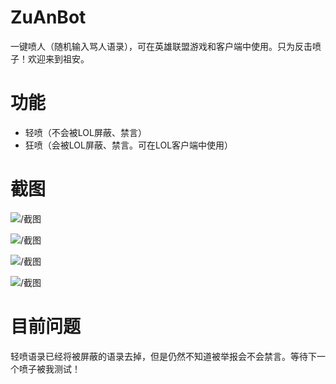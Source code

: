 # ZuAnBot

一键喷人（随机输入骂人语录），可在英雄联盟游戏和客户端中使用。只为反击喷子！欢迎来到祖安。



# 功能

* 轻喷（不会被LOL屏蔽、禁言）
* 狂喷（会被LOL屏蔽、禁言。可在LOL客户端中使用）

  

# 截图

![/截图](https://github.com/liuke-wuhan/ZuAnBot/blob/master/截图_游戏.jpg)

![/截图](https://github.com/liuke-wuhan/ZuAnBot/blob/master/截图_软件.png)

![/截图](https://github.com/liuke-wuhan/ZuAnBot/blob/master/截图_记事本.jpg)

![/截图](https://github.com/liuke-wuhan/ZuAnBot/blob/master/截图_客户端.png)







# 目前问题

轻喷语录已经将被屏蔽的语录去掉，但是仍然不知道被举报会不会禁言。等待下一个喷子被我测试！
